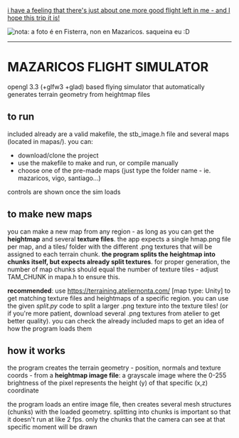 [i have a feeling that there's just about one more good flight left in me - and I hope this trip it is!](https://open.spotify.com/track/5MNsXpG2Ntv2dEslmpeCNu?si=2f5248396ff748f2)


![nota: a foto é en Fisterra, non en Mazaricos. saqueina eu :D](screenshot.png)

***
# MAZARICOS FLIGHT SIMULATOR

opengl 3.3 (+glfw3 +glad) based flying simulator that automatically generates terrain geometry from heightmap files

## to run
included already are a valid makefile, the stb_image.h file and several maps (located in mapas/). you can:
- download/clone the project
- use the makefile to make and run, or compile manually
- choose one of the pre-made maps (just type the folder name - ie. mazaricos, vigo, santiago...)

controls are shown once the sim loads

## to make new maps
you can make a new map from any region - as long as you can get the **heightmap** and several **texture files**.
the app expects a single hmap.png file per map, and a tiles/ folder with the different .png textures that will be assigned to each terrain chunk. **the program splits the heightmap into chunks itself, but expects already split textures**. for proper generation, the number of map chunks should equal the number of texture tiles - adjust TAM_CHUNK in mapa.h to ensure this.

**recommended**: use https://terraining.ateliernonta.com/ [map type: Unity] to get matching texture files and heightmaps of a specific region. you can use the given *split.py* code to split a larger .png texture into the texture tiles! (or if you're more patient, download several .png textures from atelier to get better quality). you can check the already included maps to get an idea of how the program loads them

## how it works
the program creates the terrain geometry - position, normals and texture coords - from a **heightmap image file**: a grayscale image where the 0-255 brightness of the pixel represents the height (y) of that specific (x,z) coordinate

the program loads an entire image file, then creates several mesh structures (chunks) with the loaded geometry. splitting into chunks is important so that it doesn't run at like 2 fps. only the chunks that the camera can see at that specific moment will be drawn
